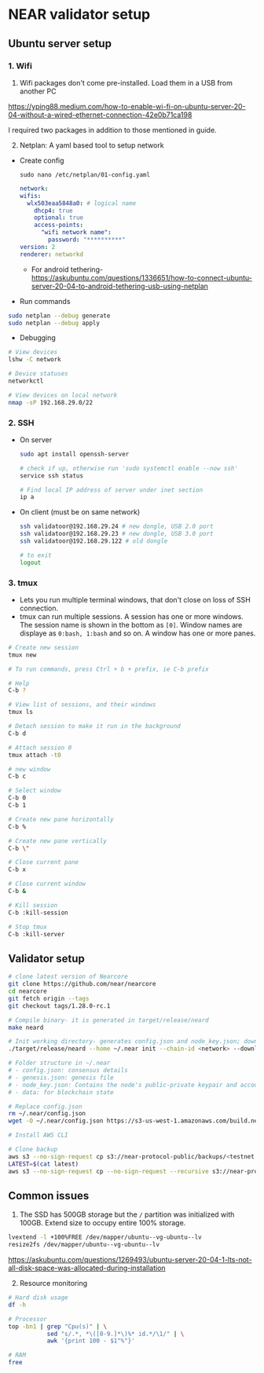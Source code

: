 # NEAR validator setup

## Ubuntu server setup

### 1. Wifi

1. Wifi packages don't come pre-installed. Load them in a USB from another PC

  https://yping88.medium.com/how-to-enable-wi-fi-on-ubuntu-server-20-04-without-a-wired-ethernet-connection-42e0b71ca198

I required two packages in addition to those mentioned in guide.

2. Netplan: A yaml based tool to setup network

  - Create config
    ```
    sudo nano /etc/netplan/01-config.yaml
    ```

    ```yaml
    network:
    wifis:
      wlx503eaa5848a0: # logical name
        dhcp4: true
        optional: true
        access-points:
          "wifi network name":
            password: "**********"
    version: 2
    renderer: networkd
    ```

    - For android tethering- https://askubuntu.com/questions/1336651/how-to-connect-ubuntu-server-20-04-to-android-tethering-usb-using-netplan

  - Run commands

  ```sh
  sudo netplan --debug generate
  sudo netplan --debug apply
  ```

  - Debugging

  ```sh
  # View devices
  lshw -C network

  # Device statuses
  networkctl

  # View devices on local network
  nmap -sP 192.168.29.0/22
  ```

### 2. SSH

- On server

  ```sh
  sudo apt install openssh-server

  # check if up, otherwise run 'sudo systemctl enable --now ssh'
  service ssh status

  # Find local IP address of server under inet section
  ip a
  ```

- On client (must be on same network)

  ```sh
  ssh validatoor@192.168.29.24 # new dongle, USB 2.0 port
  ssh validatoor@192.168.29.23 # new dongle, USB 3.0 port
  ssh validatoor@192.168.29.122 # old dongle

  # to exit
  logout
  ```

### 3. tmux

- Lets you run multiple terminal windows, that don't close on loss of SSH connection.
- tmux can run multiple sessions. A session has one or more windows. The session name is shown in the bottom as `[0]`. Window names are displaye as `0:bash, 1:bash` and so on. A window has one or more panes.


```sh
# Create new session
tmux new

# To run commands, press Ctrl + b + prefix, ie C-b prefix

# Help
C-b ?

# View list of sessions, and their windows
tmux ls

# Detach session to make it run in the background
C-b d

# Attach session 0
tmux attach -t0

# new window
C-b c

# Select window
C-b 0
C-b 1

# Create new pane horizontally
C-b %

# Create new pane vertically
C-b \"

# Close current pane
C-b x

# Close current window
C-b &

# Kill session
C-b :kill-session

# Stop tmux
C-b :kill-server
```

## Validator setup

```sh
# clone latest version of Nearcore
git clone https://github.com/near/nearcore
cd nearcore
git fetch origin --tags
git checkout tags/1.28.0-rc.1

# Compile binary- it is generated in target/release/neard
make neard

# Init working directory- generates config.json and node_key.json; downloads genesis.json
./target/release/neard --home ~/.near init --chain-id <network> --download-genesis

# Folder structure in ~/.near
# - config.json: consensus details
# - genesis.json: genesis file
# - node_key.json: Contains the node's public-private keypair and account_id.
# - data: for blockchain state

# Replace config.json
rm ~/.near/config.json
wget -O ~/.near/config.json https://s3-us-west-1.amazonaws.com/build.nearprotocol.com/nearcore-deploy/<network>/config.json

# Install AWS CLI

# Clone backup
aws s3 --no-sign-request cp s3://near-protocol-public/backups/<testnet|mainnet>/rpc/latest .
LATEST=$(cat latest)
aws s3 --no-sign-request cp --no-sign-request --recursive s3://near-protocol-public/backups/<testnet|mainnet>/rpc/$LATEST ~/.near/data
```

## Common issues

1. The SSD has 500GB storage but the `/` partition was initialized with 100GB. Extend size to occupy entire 100% storage.

```sh
lvextend -l +100%FREE /dev/mapper/ubuntu--vg-ubuntu--lv
resize2fs /dev/mapper/ubuntu--vg-ubuntu--lv
```

https://askubuntu.com/questions/1269493/ubuntu-server-20-04-1-lts-not-all-disk-space-was-allocated-during-installation

2. Resource monitoring

```sh
# Hard disk usage
df -h

# Processor
top -bn1 | grep "Cpu(s)" | \
           sed "s/.*, *\([0-9.]*\)%* id.*/\1/" | \
           awk '{print 100 - $1"%"}'

# RAM
free
```